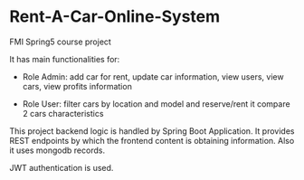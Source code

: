 # Rent-A-Car-Online-System
FMI Spring5 course project

It has main functionalities for:

- Role Admin:
add car for rent, update car information, 
view users, view cars, view profits information

- Role User:
filter cars by location and model and reserve/rent it
compare 2 cars characteristics

This project backend logic is handled by Spring Boot Application. It provides REST endpoints by which the frontend content is obtaining information. Also it uses mongodb records.

JWT authentication is used.
